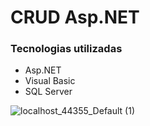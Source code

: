 # CRUD Asp.NET

### Tecnologias utilizadas

- Asp.NET
- Visual Basic
- SQL Server

![localhost_44355_Default (1)](https://user-images.githubusercontent.com/79765050/136675608-59a98a88-0c28-41ab-9c49-f11d847d2ce2.png)

